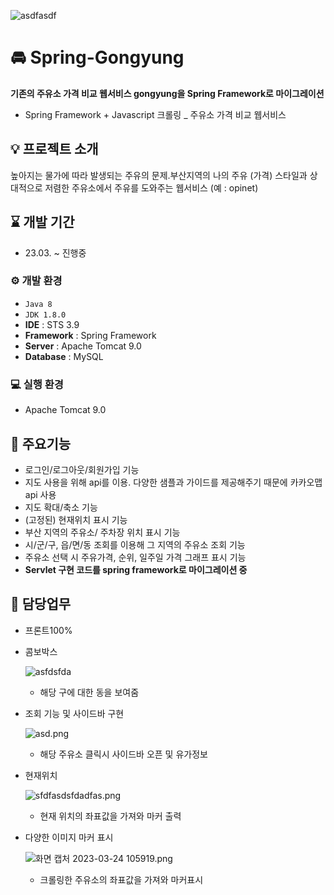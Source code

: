 ![asdfasdf](https://user-images.githubusercontent.com/119999556/227833610-0e89c509-ca77-4bb1-9a42-b3453f4c7fa9.png)

# 🚘 Spring-Gongyung

**기존의 주유소 가격 비교 웹서비스 gongyung을 Spring Framework로 마이그레이션**

- Spring Framework + Javascript 크롤링 _ 주유소 가격 비교 웹서비스

## 💡 프로젝트 소개

높아지는 물가에 따라 발생되는 주유의 문제.부산지역의 나의 주유 (가격) 스타일과 상대적으로 저렴한 주유소에서 주유를 도와주는 웹서비스 (예 : opinet)

## ⌛ 개발 기간

- 23.03. ~ 진행중

### ⚙ 개발 환경

- `Java 8`
- `JDK 1.8.0`
- **IDE** : STS 3.9
- **Framework** : Spring Framework
- **Server** : Apache Tomcat 9.0
- **Database** : MySQL

### 💻 실행 환경

- Apache Tomcat 9.0

## 📌 주요기능

- 로그인/로그아웃/회원가입 기능
- 지도 사용을 위해 api를 이용. 다양한 샘플과 가이드를 제공해주기 때문에 카카오맵 api 사용
- 지도 확대/축소 기능
- (고정된) 현재위치 표시 기능
- 부산 지역의 주유소/ 주차장 위치 표시 기능
- 시/군/구, 읍/면/동 조회를 이용해 그 지역의 주유소 조회 기능
- 주유소 선택 시 주유가격, 순위, 일주일 가격 그래프 표시 기능
- **Servlet 구현 코드를 spring framework로 마이그레이션 중**

## 🌟 담당업무

- 프론트100%
- 콤보박스
    
    ![asfdsfda](https://user-images.githubusercontent.com/119999556/227833631-bc8da753-99ec-439a-839b-40170c102183.png)

    
    - 해당 구에 대한 동을 보여줌
- 조회 기능 및 사이드바 구현
    
    ![asd.png](https://s3-us-west-2.amazonaws.com/secure.notion-static.com/59d17deb-c4a7-4b9d-a7cf-79add71976da/asd.png)
    
    - 해당 주유소 클릭시 사이드바 오픈 및 유가정보
- 현재위치
    
    ![sfdfasdsfdadfas.png](https://s3-us-west-2.amazonaws.com/secure.notion-static.com/2563a78d-cf1f-4694-9796-df16d3d372cc/sfdfasdsfdadfas.png)
    
    - 현재 위치의 좌표값을 가져와 마커 출력
- 다양한 이미지 마커 표시
    
    ![화면 캡처 2023-03-24 105919.png](https://s3-us-west-2.amazonaws.com/secure.notion-static.com/2a95fc68-7d00-413a-88ab-ee884dbff7f0/%ED%99%94%EB%A9%B4_%EC%BA%A1%EC%B2%98_2023-03-24_105919.png)
    
    - 크롤링한 주유소의 좌표값을 가져와 마커표시
